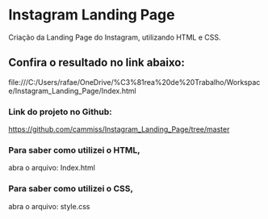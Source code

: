# Instagram Landing Page

Criação da Landing Page do Instagram, utilizando HTML e CSS.

## Confira o resultado no link abaixo:
file:///C:/Users/rafae/OneDrive/%C3%81rea%20de%20Trabalho/Workspace/Instagram_Landing_Page/Index.html

### Link do projeto no Github:
https://github.com/cammiss/Instagram_Landing_Page/tree/master

### Para saber como utilizei o HTML,
abra o arquivo: Index.html

### Para saber como utilizei o CSS,
abra o arquivo: style.css
